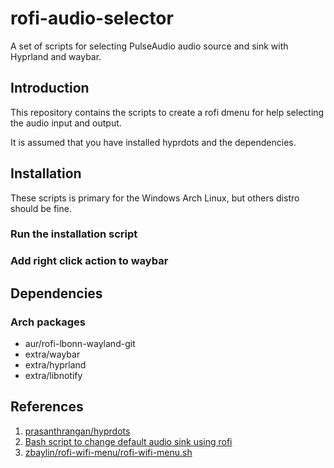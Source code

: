 # rofi-audio-selector

A set of scripts for selecting PulseAudio audio source and sink with Hyprland and waybar.


## Introduction

This repository contains the scripts to create a rofi dmenu for help selecting the audio input and output.

It is assumed that you have installed hyprdots and the dependencies.


## Installation

These scripts is primary for the Windows Arch Linux, but others distro should be fine.

### Run the installation script

### Add right click action to waybar

## Dependencies

### Arch packages
- aur/rofi-lbonn-wayland-git
- extra/waybar
- extra/hyprland
- extra/libnotify


## References
1. [prasanthrangan/hyprdots](https://github.com/prasanthrangan/hyprdots)
2. [Bash script to change default audio sink using rofi](https://www.reddit.com/r/archlinux/comments/14idhhk/bash_script_to_change_default_audio_sink_using/)
3. [zbaylin/rofi-wifi-menu/rofi-wifi-menu.sh](https://github.com/zbaylin/rofi-wifi-menu/blob/master/rofi-wifi-menu.sh)
   
